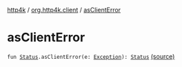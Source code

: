 [http4k](../index.md) / [org.http4k.client](index.md) / [asClientError](./as-client-error.md)

# asClientError

`fun `[`Status`](../org.http4k.core/-status/index.md)`.asClientError(e: `[`Exception`](http://docs.oracle.com/javase/6/docs/api/java/lang/Exception.html)`): `[`Status`](../org.http4k.core/-status/index.md) [(source)](https://github.com/http4k/http4k/blob/master/http4k-core/src/main/kotlin/org/http4k/client/ext.kt#L23)